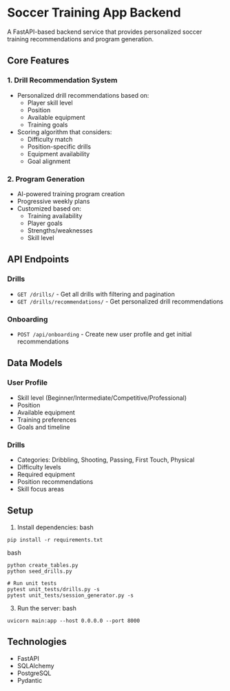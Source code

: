 # Soccer Training App Backend

A FastAPI-based backend service that provides personalized soccer training recommendations and program generation.

## Core Features

### 1. Drill Recommendation System
- Personalized drill recommendations based on:
  - Player skill level
  - Position
  - Available equipment
  - Training goals
- Scoring algorithm that considers:
  - Difficulty match
  - Position-specific drills
  - Equipment availability
  - Goal alignment

### 2. Program Generation
- AI-powered training program creation
- Progressive weekly plans
- Customized based on:
  - Training availability
  - Player goals
  - Strengths/weaknesses
  - Skill level

## API Endpoints

### Drills
- `GET /drills/` - Get all drills with filtering and pagination
- `GET /drills/recommendations/` - Get personalized drill recommendations

### Onboarding
- `POST /api/onboarding` - Create new user profile and get initial recommendations

## Data Models

### User Profile
- Skill level (Beginner/Intermediate/Competitive/Professional)
- Position
- Available equipment
- Training preferences
- Goals and timeline

### Drills
- Categories: Dribbling, Shooting, Passing, First Touch, Physical
- Difficulty levels
- Required equipment
- Position recommendations
- Skill focus areas

## Setup

1. Install dependencies:
bash
```
pip install -r requirements.txt
```
bash
```
python create_tables.py
python seed_drills.py

# Run unit tests
pytest unit_tests/drills.py -s
pytest unit_tests/session_generator.py -s
```

3. Run the server:
bash
```
uvicorn main:app --host 0.0.0.0 --port 8000
```

## Technologies
- FastAPI
- SQLAlchemy
- PostgreSQL
- Pydantic